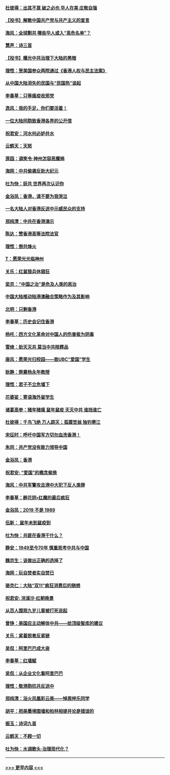 #### [杜彼得：出其不意 破之必也 华人在美 庄敬自强](../pages/nsc993/n11679554.md?t=11260855) 
#### [【投书】解散中国共产党与共产主义的宣言](../pages/nsc993/n11679177.md?t=11260855) 
#### [海风：全球剿共 哪些华人或入“高危名单”？](../pages/nsc993/n11678617.md?t=11260855) 
#### [慧声：诗三首](../pages/nsc993/n11678848.md?t=11260855) 
#### [【投书】曝光中共治理下大陆的黑暗](../pages/nsc993/n11678674.md?t=11260855) 
#### [理悟：贺美国参众两院通过《香港人权与民主法案》](../pages/nsc993/n11678104.md?t=11260855) 
#### [从中国大陆消失的民国与“民国热”谈起](../pages/nsc993/n11678075.md?t=11260855) 
#### [李春草：只等瘟疫收邪党](../pages/nsc993/n11677308.md?t=11260855) 
#### [逸风：我的手足，你们要活着！](../pages/nsc993/n11676352.md?t=11260855) 
#### [一位大陆同胞致香港各界的公开信](../pages/nsc993/n11675761.md?t=11260855) 
#### [祝君安：河水何必妒井水](../pages/nsc993/n11675746.md?t=11260855) 
#### [云鹤天：天怒](../pages/nsc993/n11675718.md?t=11260855) 
#### [莲园：调笑令‧神州怎容恶魔祸](../pages/nsc993/n11675648.md?t=11260855) 
#### [海网：中共偷袭反助大纪元](../pages/nsc993/n11673515.md?t=11260855) 
#### [吐为快：妖共 世界再次认识你](../pages/nsc993/n11673506.md?t=11260855) 
#### [金浴凤：香港，请不要为我哭泣](../pages/nsc993/n11673248.md?t=11260855) 
#### [一名大陆人对香港反送中示威民众的支持](../pages/nsc993/n11672615.md?t=11260855) 
#### [郑纯清：中共在香港演示](../pages/nsc993/n11670539.md?t=11260855) 
#### [陈达：赞香港高等法院法官](../pages/nsc993/n11669542.md?t=11260855) 
#### [理悟：倒共烽火](../pages/nsc993/n11668844.md?t=11260855) 
#### [T：愿荣光光临神州](../pages/nsc993/n11668421.md?t=11260855) 
#### [关乐：红鼠狼兵休猖狂](../pages/nsc993/n11668378.md?t=11260855) 
#### [梁京：“中国之治”是危及人类的恶治](../pages/nsc993/n11668328.md?t=11260855) 
#### [中国大陆推动陆港澳融合策略作为及其影响](../pages/nsc993/n11668157.md?t=11260855) 
#### [北明：只剩香港](../pages/nsc993/n11668002.md?t=11260855) 
#### [李春草：历史会记住香港](../pages/nsc993/n11667927.md?t=11260855) 
#### [杨吒：西方文化革命对中国人的伤害极为阴毒](../pages/nsc993/n11664521.md?t=11260855) 
#### [雪绮：助天灭共 莫当中共陪葬品](../pages/nsc993/n11662650.md?t=11260855) 
#### [唐风：愿荣光归校园——致UBC“爱国”学生](../pages/nsc993/n11662194.md?t=11260855) 
#### [耿静：祭奠杨永年教授](../pages/nsc993/n11662514.md?t=11260855) 
#### [理悟：君子不立危墙下](../pages/nsc993/n11662172.md?t=11260855) 
#### [花婆娑：寄语海外留学生](../pages/nsc993/n11662121.md?t=11260855) 
#### [诸葛高参：猪年猪瘟 鼠年鼠疫 天灭中共 谁挡谁亡](../pages/nsc993/n11661980.md?t=11260855) 
#### [杜彼得：千鸟飞绝 万人踪灭；孤蓑笠翁 独钓寒江](../pages/nsc993/n11661170.md?t=11260855) 
#### [宋征时：呼吁中国军方切勿血洗香港！](../pages/nsc993/n11415318.md?t=11260855) 
#### [朱同：共产党没有能力领导中国](../pages/nsc993/n11660421.md?t=11260855) 
#### [金浴凤：香港](../pages/nsc993/n11660419.md?t=11260855) 
#### [祝君安: “爱国”的概念偷换](../pages/nsc993/n11659706.md?t=11260855) 
#### [海风：中共军警攻击港中大犯下反人类罪](../pages/nsc993/n11659632.md?t=11260855) 
#### [李春草：醉花阴•红魔的最后疯狂](../pages/nsc993/n11659287.md?t=11260855) 
#### [金浴凤：2019 不是 1989](../pages/nsc993/n11657663.md?t=11260855) 
#### [伍新： 鼠年未到鼠疫到](../pages/nsc993/n11655098.md?t=11260855) 
#### [吐为快：共匪在香港干什么？](../pages/nsc993/n11654891.md?t=11260855) 
#### [静安：1949至今70年 慎重思考中共与中国](../pages/nsc993/n11651244.md?t=11260855) 
#### [魏京生：该做出正确的选择了](../pages/nsc993/n11653084.md?t=11260855) 
#### [海网：玩自焚者实自焚已](../pages/nsc993/n11652423.md?t=11260855) 
#### [骆克仁：大陆“双11”疯狂消费后的随想](../pages/nsc993/n11652305.md?t=11260855) 
#### [祝君安: 浣溪沙·红朝晚景](../pages/nsc993/n11652258.md?t=11260855) 
#### [从百人围观九岁儿童被打死说起](../pages/nsc993/n11651030.md?t=11260855) 
#### [曾铮：美国应主动解体中共——给顶级智库的建议](../pages/nsc993/n11649888.md?t=11260855) 
#### [关乐：紧着脱套反紧链](../pages/nsc993/n11649069.md?t=11260855) 
#### [吴侃：阿里巴巴成大盗](../pages/nsc993/n11645523.md?t=11260855) 
#### [李春草：红墙赋](../pages/nsc993/n11646389.md?t=11260855) 
#### [吴侃：从企业文化看阿里巴巴](../pages/nsc993/n11645476.md?t=11260855) 
#### [理悟：敬港胞抗共反送中](../pages/nsc993/n11645466.md?t=11260855) 
#### [郑纯清：浴火凤凰彩云美——悼周梓乐同学](../pages/nsc993/n11645155.md?t=11260855) 
#### [胡平：把美墨境围墙和柏林相提并论是错误的](../pages/nsc993/n11645134.md?t=11260855) 
#### [振玉：诗词九首](../pages/nsc993/n11644081.md?t=11260855) 
#### [云鹤天：不顾一切](../pages/nsc993/n11643508.md?t=11260855) 
#### [吐为快：水调歌头·治理现代化？](../pages/nsc993/n11643485.md?t=11260855) 

----
#### [ >>> 更早内容 <<< ](../indexes/nsc993-earlier.md)
